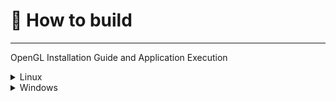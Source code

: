 # 🚀 How to build
---

OpenGL Installation Guide and Application Execution


<details>
  <summary>Linux</summary>
  ---> To download OpenGL on Ubuntu, you can run the <mark>sudo.sh</mark> 
        in <mark>libinstall/linux/sudo.sh</mark>.

        
        bash ./Floyd-Machine/lib-install/linux/sudo.sh

  ---
  
  <b>or do it by your self using the next comands:</b>

    sudo apt update

    sudo apt install build-essential g++

    sudo apt install build-essential cmake xorg-dev libglfw3 libglfw3-dev libglew-dev
  
    sudo apt install libgl-dev libglfw3-dev

  </mark>

  ----> Then to execute

    make

  and

    ./main


  On the FM directory
  
  
</details>

<details>
  <summary>Windows</summary>
  Still no compatible with Windows  
</details>


<mark></mark>
